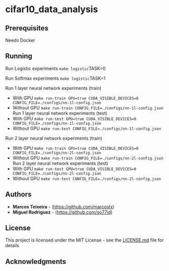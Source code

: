 # cifar10_data_analysis

## Prerequisites
Needs Docker

## Running

Run Logistic experiments
`make logistic`TASK=0

Run Softmax experiments
`make logistic`TASK=1

Run 1 layer neural network experiments (train)
* With GPU `make run-train GPU=true CUDA_VISIBLE_DEVICES=0 CONFIG_FILE=./configs/nn-1l-config.json`
* Without GPU `make run-train CONFIG_FILE=./configs/nn-1l-config.json`
Run 1 layer neural network experiments (test)
* With GPU `make run-test GPU=true CUDA_VISIBLE_DEVICES=0 CONFIG_FILE=./configs/nn-1l-config.json`
* Without GPU `make run-test CONFIG_FILE=./configs/nn-1l-config.json`


Run 2 layer neural network experiments (train)
* With GPU `make run-train GPU=true CUDA_VISIBLE_DEVICES=0 CONFIG_FILE=./configs/nn-2l-config.json`
* Without GPU `make run-train CONFIG_FILE=./configs/nn-2l-config.json`
Run 2 layer neural network experiments (test)
* With GPU `make run-test GPU=true CUDA_VISIBLE_DEVICES=0 CONFIG_FILE=./configs/nn-2l-config.json`
* Without GPU `make run-test CONFIG_FILE=./configs/nn-2l-config.json`


## Authors

* **Marcos Teixeira** - (https://github.com/marcostx)
* **Miguel Rodriguez** - (https://github.com/so77id)  



## License

This project is licensed under the MIT License - see the [LICENSE.md](LICENSE.md) file for details

## Acknowledgments
